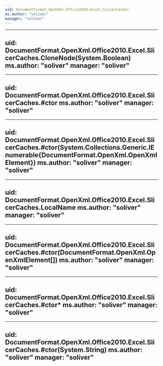 ```yaml
---
uid: DocumentFormat.OpenXml.Office2010.Excel.SlicerCaches
ms.author: "soliver"
manager: "soliver"
---
```


---
uid: DocumentFormat.OpenXml.Office2010.Excel.SlicerCaches.CloneNode(System.Boolean)
ms.author: "soliver"
manager: "soliver"
---

---
uid: DocumentFormat.OpenXml.Office2010.Excel.SlicerCaches.#ctor
ms.author: "soliver"
manager: "soliver"
---

---
uid: DocumentFormat.OpenXml.Office2010.Excel.SlicerCaches.#ctor(System.Collections.Generic.IEnumerable{DocumentFormat.OpenXml.OpenXmlElement})
ms.author: "soliver"
manager: "soliver"
---

---
uid: DocumentFormat.OpenXml.Office2010.Excel.SlicerCaches.LocalName
ms.author: "soliver"
manager: "soliver"
---

---
uid: DocumentFormat.OpenXml.Office2010.Excel.SlicerCaches.#ctor(DocumentFormat.OpenXml.OpenXmlElement[])
ms.author: "soliver"
manager: "soliver"
---

---
uid: DocumentFormat.OpenXml.Office2010.Excel.SlicerCaches.#ctor*
ms.author: "soliver"
manager: "soliver"
---

---
uid: DocumentFormat.OpenXml.Office2010.Excel.SlicerCaches.#ctor(System.String)
ms.author: "soliver"
manager: "soliver"
---
